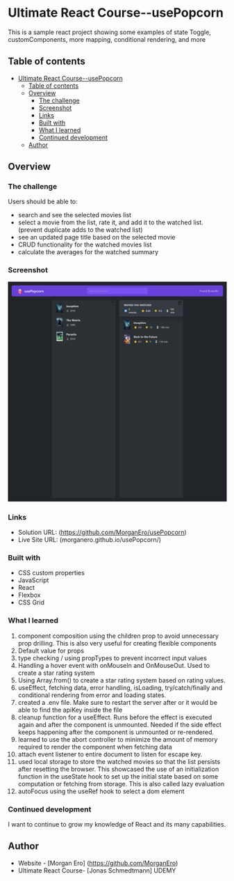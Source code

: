 # Ultimate React Course--usePopcorn

This is a sample react project showing some examples of state Toggle, customComponents, more mapping, conditional rendering, and more

## Table of contents

- [Ultimate React Course--usePopcorn](#ultimate-react-course--usepopcorn)
  - [Table of contents](#table-of-contents)
  - [Overview](#overview)
    - [The challenge](#the-challenge)
    - [Screenshot](#screenshot)
    - [Links](#links)
    - [Built with](#built-with)
    - [What I learned](#what-i-learned)
    - [Continued development](#continued-development)
  - [Author](#author)

## Overview

### The challenge

Users should be able to:

- search and see the selected movies list
- select a movie from the list, rate it, and add it to the watched list. (prevent duplicate adds to the watched list)
- see an updated page title based on the selected movie
- CRUD functionality for the watched movies list
- calculate the averages for the watched summary

### Screenshot

![](public/Screen%20Shot%202024-07-25%20at%2017.57.00.png)

### Links

- Solution URL: (https://github.com/MorganEro/usePopcorn)
- Live Site URL: (morganero.github.io/usePopcorn/)

### Built with

- CSS custom properties
- JavaScript
- React
- Flexbox
- CSS Grid

### What I learned

1. component composition using the children prop to avoid unnecessary prop drilling. This is also very useful for creating flexible components
2. Default value for props
3. type checking / using propTypes to prevent incorrect input values
4. Handling a hover event with onMouseIn and OnMouseOut. Used to create a star rating system
5. Using Array.from() to create a star rating system based on rating values.
6. useEffect, fetching data, error handling, isLoading, try/catch/finally and conditional rendering from error and loading states.
7. created a .env file. Make sure to restart the server after or it would be able to find the apiKey inside the file
8. cleanup function for a useEffect. Runs before the effect is executed again and after the component is unmounted. Needed if the side effect keeps happening after the component is unmounted or re-rendered.
9. learned to use the abort controller to minimize the amount of memory required to render the component when fetching data
10. attach event listener to entire document to listen for escape key.
11. used local storage to store the watched movies so that the list persists after resetting the browser. This showcased the use of an initialization function in the useState hook to set up the initial state based on some computation or fetching from storage. This is also called lazy evaluation
12. autoFocus using the useRef hook to select a dom element

### Continued development

I want to continue to grow my knowledge of React and its many capabilities.

## Author

- Website - [Morgan Ero] (https://github.com/MorganEro)
- Ultimate React Course- [Jonas Schmedtmann] UDEMY
